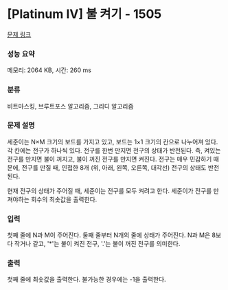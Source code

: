 # [Platinum IV] 불 켜기 - 1505 

[문제 링크](https://www.acmicpc.net/problem/1505) 

### 성능 요약

메모리: 2064 KB, 시간: 260 ms

### 분류

비트마스킹, 브루트포스 알고리즘, 그리디 알고리즘

### 문제 설명

<p>세준이는 N×M 크기의 보드를 가지고 있고, 보드는 1×1 크기의 칸으로 나누어져 있다. 각 칸에는 전구가 하나씩 있다. 전구를 한번 만지면 전구의 상태가 반전된다. 즉, 켜있는 전구를 만지면 불이 꺼지고, 불이 꺼진 전구를 만지면 켜진다. 전구는 매우 민감하기 때문에, 전구를 만질 때, 인접한 8개 (위, 아래, 왼쪽, 오른쪽, 대각선) 전구의 상태도 반전된다.</p>

<p>현재 전구의 상태가 주어질 때, 세준이는 전구를 모두 켜려고 한다. 세준이가 전구를 만져야하는 회수의 최솟값을 출력한다.</p>

### 입력 

 <p>첫째 줄에 N과 M이 주어진다. 둘째 줄부터 N개의 줄에 상태가 주어진다. N과 M은 8보다 작거나 같고, '*'는 불이 켜진 전구, '.'는 불이 꺼진 전구를 의미한다.</p>

### 출력 

 <p>첫째 줄에 최솟값을 출력한다. 불가능한 경우에는 -1을 출력한다.</p>

